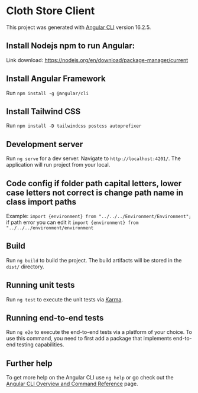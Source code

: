 # Cloth Store Client

This project was generated with [Angular CLI](https://github.com/angular/angular-cli) version 16.2.5.

## Install Nodejs npm to run Angular:
Link download: https://nodejs.org/en/download/package-manager/current

## Install Angular Framework
Run `npm install -g @angular/cli`

## Install Tailwind CSS 
Run `npm install -D tailwindcss postcss autoprefixer`

## Development server

Run `ng serve` for a dev server. Navigate to `http://localhost:4201/`. The application will run project from your local.

## Code config if folder path capital letters, lower case letters not correct is change path name in class import paths

Example: `import {environment} from "../../../Environment/Environment";` if path error you can edit it `import {environment} from "../../../environment/environment`

## Build

Run `ng build` to build the project. The build artifacts will be stored in the `dist/` directory.

## Running unit tests

Run `ng test` to execute the unit tests via [Karma](https://karma-runner.github.io).

## Running end-to-end tests

Run `ng e2e` to execute the end-to-end tests via a platform of your choice. To use this command, you need to first add a package that implements end-to-end testing capabilities.

## Further help

To get more help on the Angular CLI use `ng help` or go check out the [Angular CLI Overview and Command Reference](https://angular.io/cli) page.
